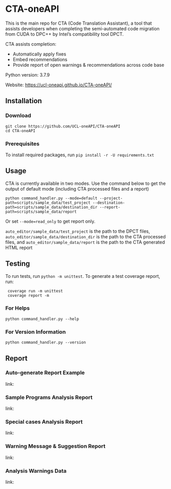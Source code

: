 

# CTA-oneAPI

This is the main repo for CTA (Code Translation Assistant), a tool that assists developers when completing the semi-automated code migration from CUDA to DPC++ by Intel’s compatibility tool DPCT.  

CTA assists completion:

* Automatically apply fixes  
* Embed recommendations
* Provide report of open warnings & recommendations across code base

Python version: 3.7.9

Website: https://ucl-oneapi.github.io/CTA-oneAPI/

## Installation

### Download
```Shell
git clone https://github.com/UCL-oneAPI/CTA-oneAPI
cd CTA-oneAPI
```

### Prerequisites
To install required packages, run `pip install -r -U requirements.txt
`

## Usage
CTA is currently available in two modes.
Use the command below to get the output of default mode (including CTA processed files and a report)  
```Shell
python command_handler.py --mode=default --project-path=scripts/sample_data/test_project --destination-path=scripts/sample_data/destination_dir --report-path=scripts/sample_data/report
```
Or set `--mode=read_only` to get report only. 

`auto_editor/sample_data/test_project` is the path to the DPCT files, `auto_editor/sample_data/destination_dir` is the path to the CTA processed files,
and `auto_editor/sample_data/report` is the path to the CTA generated HTML report

## Testing
To run tests, run `python -m unittest`.
To generate a test coverage report, run: 
```Shell
 coverage run -m unittest
 coverage report -m 
```

### For Helps
```Shell
python command_handler.py --help
```

### For Version Information
```Shell
python command_handler.py --version
```

## Report
### Auto-generate Report Example
link:
### Sample Programs Analysis Report
link:
### Special cases Analysis Report
link:
### Warning Message & Suggestion Report
link:
### Analysis Warnings Data
link:
